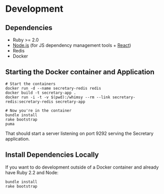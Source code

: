 # Development

## Dependencies
* Ruby >= 2.0 
* [Node.js](https://nodejs.org/) (for JS dependency management tools + [React](http://facebook.github.io/react/))
* Redis
* Docker

## Starting the Docker container and Application

    # Start the containers
    docker run -d --name secretary-redis redis
    docker build -t secretary-app .
    docker run -i -t -v $(pwd):/whimsy --rm --link secretary-redis:secretary-redis secretary-app

    # Now you're in the container
    bundle install
    rake bootstrap
    puma

That should start a server listening on port 9292 serving the Secretary application.

## Install Dependencies Locally
If you want to do development outside of a Docker container and already have Ruby 2.2 and Node:

    bundle install
    rake bootstrap

